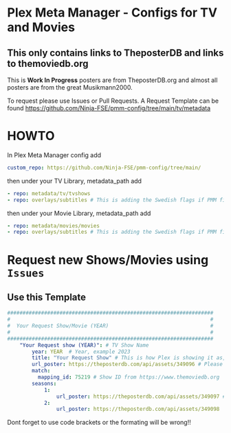 # Plex Meta Manager - Configs for TV and Movies
## This only contains links to TheposterDB and links to themoviedb.org

This is **Work In Progress** posters are from TheposterDB.org and almost all posters are from the great Musikmann2000.

To request please use Issues or Pull Requests.
A Request Template can be found https://github.com/Ninja-FSE/pmm-config/tree/main/tv/metadata


# HOWTO

In Plex Meta Manager config add

```yaml
custom_repo: https://github.com/Ninja-FSE/pmm-config/tree/main/
```

then under your TV Library, metadata_path add

```yaml
- repo: metadata/tv/tvshows
- repo: overlays/subtitles # This is adding the Swedish flags if PMM finds Swedish subtitles
```

then under your Movie Library, metadata_path add
```yaml
- repo: metadata/movies/movies
- repo: overlays/subtitles # This is adding the Swedish flags if PMM finds Swedish subtitles
 ```


# Request new Shows/Movies using ```Issues```
## Use this Template

```yaml
###################################################################
#                                                                 #
#  Your Request Show/Movie (YEAR)                                 #
#                                                                 #
###################################################################
    "Your Request show (YEAR)": # TV Show Name
        year: YEAR  # Year, example 2023
        title: "Your Request Show" # This is how Plex is showing it as, this is quite sensetive
        url_poster: https://theposterdb.com/api/assets/349096 # Please only use posters from the creator MusikMann2000 or similuar posters
        match:
          mapping_id: 75219 # Show ID from https://www.themoviedb.org
        seasons:
            1:
                url_poster: https://theposterdb.com/api/assets/349097 # Use Season posters from the same creator
            2:
                url_poster: https://theposterdb.com/api/assets/349098
```


Dont forget to use code brackets or the formating will be wrong!!